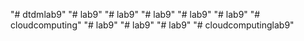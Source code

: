 "# dtdmlab9" 
"# lab9" 
"# lab9" 
"# lab9" 
"# lab9" 
"# lab9" 
"# cloudcomputing" 
"# lab9" 
"# lab9" 
"# lab9" 
"# cloudcomputinglab9" 

